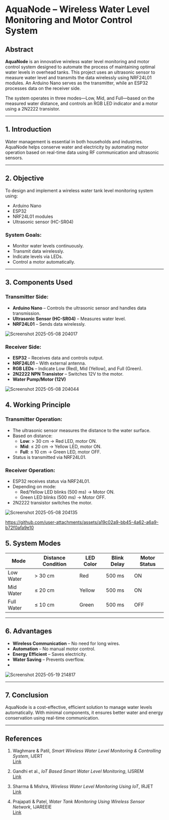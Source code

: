 # AquaNode – Wireless Water Level Monitoring and Motor Control System
## Abstract

**AquaNode** is an innovative wireless water level monitoring and motor control system designed to automate the process of maintaining optimal water levels in overhead tanks. This project uses an ultrasonic sensor to measure water level and transmits the data wirelessly using NRF24L01 modules. An Arduino Nano serves as the transmitter, while an ESP32 processes data on the receiver side.

The system operates in three modes—Low, Mid, and Full—based on the measured water distance, and controls an RGB LED indicator and a motor using a 2N2222 transistor.

---

## 1. Introduction

Water management is essential in both households and industries. AquaNode helps conserve water and electricity by automating motor operation based on real-time data using RF communication and ultrasonic sensors.

---

## 2. Objective

To design and implement a wireless water tank level monitoring system using:

- Arduino Nano
- ESP32
- NRF24L01 modules
- Ultrasonic sensor (HC-SR04)

### System Goals:
- Monitor water levels continuously.
- Transmit data wirelessly.
- Indicate levels via LEDs.
- Control a motor automatically.

---

## 3. Components Used

### Transmitter Side:
- **Arduino Nano** – Controls the ultrasonic sensor and handles data transmission.  
- **Ultrasonic Sensor (HC-SR04)** – Measures water level.  
- **NRF24L01** – Sends data wirelessly.


![Screenshot 2025-05-08 204017](https://github.com/user-attachments/assets/dec49c52-63e6-43a8-9e79-7a2884ae5dcd)

### Receiver Side:
- **ESP32** – Receives data and controls output.  
- **NRF24L01** – With external antenna.  
- **RGB LEDs** – Indicate Low (Red), Mid (Yellow), and Full (Green).  
- **2N2222 NPN Transistor** – Switches 12V to the motor.  
- **Water Pump/Motor (12V)** 

![Screenshot 2025-05-08 204044](https://github.com/user-attachments/assets/dee8ca7e-e969-428e-8627-f3853a1457fe)


## 4. Working Principle

### Transmitter Operation:
- The ultrasonic sensor measures the distance to the water surface.
- Based on distance:
  - **Low**: > 30 cm → Red LED, motor ON.
  - **Mid**: ≤ 20 cm → Yellow LED, motor ON.
  - **Full**: ≤ 10 cm → Green LED, motor OFF.
- Status is transmitted via NRF24L01.

### Receiver Operation:
- ESP32 receives status via NRF24L01.
- Depending on mode:
  - Red/Yellow LED blinks (500 ms) → Motor ON.
  - Green LED blinks (500 ms) → Motor OFF.
- 2N2222 transistor switches the motor.

  
![Screenshot 2025-05-08 204135](https://github.com/user-attachments/assets/85b42b73-aae3-427d-b4da-58f336ee5cc7)



https://github.com/user-attachments/assets/a19c02a9-bb45-4a62-a6a9-b72f0afa9e10




## 5. System Modes

| Mode       | Distance Condition | LED Color | Blink Delay | Motor Status |
|------------|--------------------|-----------|-------------|--------------|
| Low Water  | > 30 cm            | Red       | 500 ms      | ON           |
| Mid Water  | ≤ 20 cm            | Yellow    | 500 ms      | ON           |
| Full Water | ≤ 10 cm            | Green     | 500 ms      | OFF          |

---

## 6. Advantages

- **Wireless Communication** – No need for long wires.
- **Automation** – No manual motor control.
- **Energy Efficient** – Saves electricity.
- **Water Saving** – Prevents overflow.
- 
![Screenshot 2025-05-19 214817](https://github.com/user-attachments/assets/32fbb50a-288c-4925-be28-9396f9c6f82a)

---

## 7. Conclusion

AquaNode is a cost-effective, efficient solution to manage water levels automatically. With minimal components, it ensures better water and energy conservation using real-time communication.

---

## References

1. Waghmare & Patil, *Smart Wireless Water Level Monitoring & Controlling System*, IJERT  
   [Link](https://www.ijert.org/smart-wireless-water-level-monitoring-controlling-system)

2. Gandhi et al., *IoT Based Smart Water Level Monitoring*, IJSREM  
   [Link](https://ijsrem.com/download/iot-based-smart-water-level-monitoring-and-control-system/)

3. Sharma & Mishra, *Wireless Water Level Monitoring Using IoT*, IRJET  
   [Link](https://www.irjet.net/archives/V7/i6/IRJET-V7I6243.pdf)

4. Prajapati & Patel, *Water Tank Monitoring Using Wireless Sensor Network*, IJAREEIE  
   [Link](https://www.ijareeie.com/)
